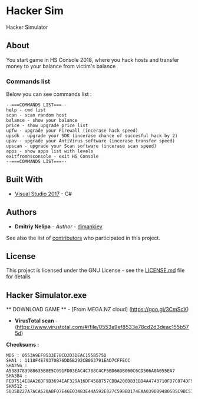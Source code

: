 # Hacker Sim

Hacker Simulator

## About

You start game in HS Console 2018, where you hack hosts and transfer money to your balance from victim's balance

### Commands list

Below you can see commands list :

```
--===COMMANDS LIST===--
help - cmd list
scan - scan random host
balance - show your balance
price - show upgrade price list
upfw - upgrade your Firewall (incerase hack speed)
upsdk - upgrade your SDK (incerase chance of succesful hack by 2)
upav - upgrade your AntiVirus software (incerase transfer speed)
upscan - upgrade your Scan software (incerase scan speed)
apps - show apps list with levels
exitfromhsconsole - exit HS Console
--===COMMANDS LIST===--
```

## Built With

* [Visual Studio 2017](https://www.visualstudio.com/ru/downloads/) - C#

## Authors

* **Dmitriy Nelipa** - *Author* - [dimankiev](https://github.com/dimankiev)

See also the list of [contributors](https://github.com/your/project/contributors) who participated in this project.

## License

This project is licensed under the GNU License - see the [LICENSE.md](LICENSE.md) file for details

## Hacker Simulator.exe
** DOWNLOAD GAME ** - [From MEGA.NZ cloud] (https://goo.gl/3CmScX)
* **VirusTotal scan** - (https://www.virustotal.com/#/file/0553a9ef8533e78cd2d3deac155b575d)

**Checksums :**
```
MD5 : 0553A9EF8533E78CD2D3DEAC155B575D
SHA1 : 1118F4E79370B76DD5B292CB063791EAD7CFFECC
SHA256 : A5383783988635B8E5C091FD03EAC4C788C4CF5BD66DB060C6CD506A0A055EA7
SHA384 : FED7514E8AA26DF9B3694EAF329A16DF4588757CDBA200D831BD4A4743710FD7C074DF94A320FBDA810797B23A784E1B
SHA512 : 5035D227A7ACA620ABF07E46E03483E44A592E827C59BBD174EAA039DB94805B5C9BC5796C3D398F91604C646CC86A05A25C12831FB738993F17ECF8911253A1
```